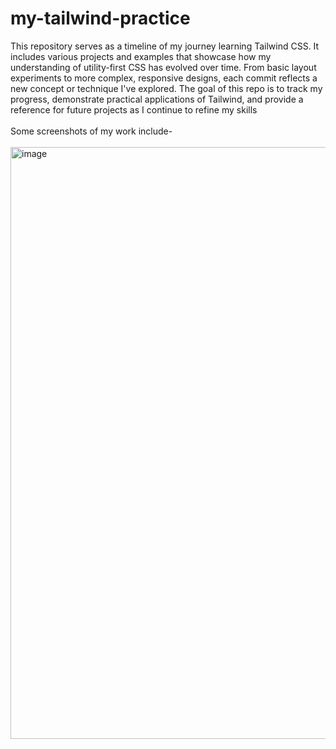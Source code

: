 # my-tailwind-practice
This repository serves as a timeline of my journey learning Tailwind CSS. It includes various projects and examples that showcase how my understanding of utility-first CSS has evolved over time. From basic layout experiments to more complex, responsive designs, each commit reflects a new concept or technique I've explored. The goal of this repo is to track my progress, demonstrate practical applications of Tailwind, and provide a reference for future projects as I continue to refine my skills
<br>
<br> 
Some screenshots of my work include-
<br> 
<br> 
<img width="947" alt="image" src="https://github.com/user-attachments/assets/3a3e3e60-9b24-457d-9bbe-ab32313d6c5e">

